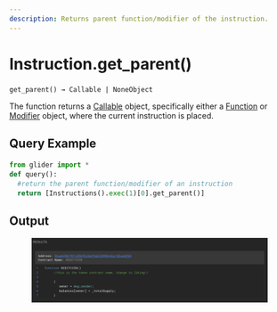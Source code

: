 ```yaml
---
description: Returns parent function/modifier of the instruction.
---
```


# Instruction.get\_parent()

`get_parent() → Callable | NoneObject`

The function returns a [Callable](../callable/) object, specifically either a [Function](../callable/function/) or [Modifier](../callable/modifier/) object, where the current instruction is placed.

## Query Example

```python
from glider import *
def query():
  #return the parent function/modifier of an instruction
  return [Instructions().exec(1)[0].get_parent()]
```

## Output

<figure><img src="../../.gitbook/assets/image (1).png" alt=""><figcaption></figcaption></figure>
